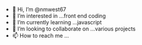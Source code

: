 - 👋 Hi, I’m @nmwest67
- 👀 I’m interested in ...front end coding
- 🌱 I’m currently learning ...javascript
- 💞️ I’m looking to collaborate on ...various projects
- 📫 How to reach me ...

<!---
nmwest67/nmwest67 is a ✨ special ✨ repository because its `README.md` (this file) appears on your GitHub profile.
You can click the Preview link to take a look at your changes.
--->
